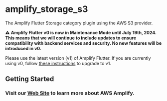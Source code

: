 # amplify_storage_s3

The Amplify Flutter Storage category plugin using the AWS S3 provider.

⚠️ **Amplify Flutter v0 is now in Maintenance Mode until July 19th, 2024. This means that we will continue to include updates to ensure compatibility with backend services and security. No new features will be introduced in v0.**

Please use the latest version (v1) of Amplify Flutter. If you are currently using v0, follow [these instructions](https://docs.amplify.aws/lib/project-setup/upgrade-guide/q/platform/flutter/) to upgrade to v1.

## Getting Started

### Visit our [Web Site](https://docs.amplify.aws/) to learn more about AWS Amplify.
